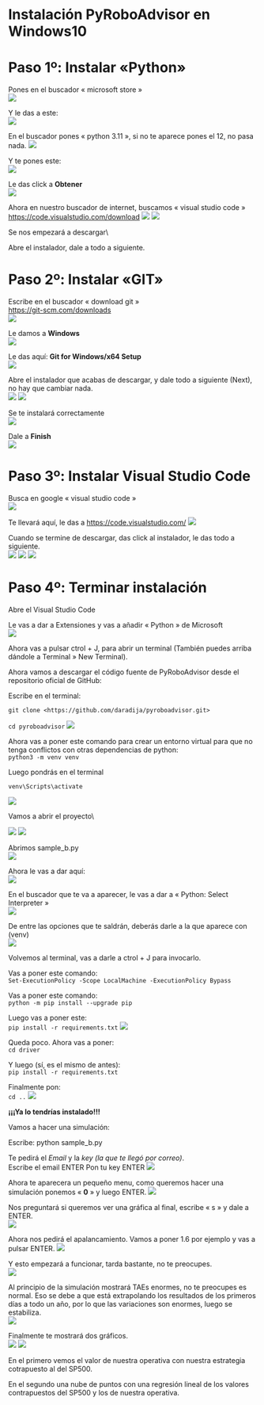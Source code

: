 # **Instalación PyRoboAdvisor en Windows10**

# Paso 1º: Instalar «Python»

Pones en el buscador « microsoft store »\
![](assets/17604713979727.jpg)

Y le das a este:\
![](assets/17604714004320.jpg)

En el buscador pones « python 3.11 », si no te aparece pones el 12, no pasa nada.
![](assets/17604714042298.jpg)

Y te pones este:\
![](assets/17604714078101.jpg)

Le das click a **Obtener**\
![](assets/17604714112566.jpg)

Ahora en nuestro buscador de internet, buscamos « visual studio code »\
<https://code.visualstudio.com/download>
![](assets/17604714182553.jpg)
![](assets/17604714238033.jpg)

Se nos empezará a descargar\

Abre el instalador, dale a todo a siguiente.

# Paso 2º: Instalar «GIT»

Escribe en el buscador « download git »\
<https://git-scm.com/downloads>\
![](assets/17604714616084.jpg)

Le damos a **Windows**\
![](assets/17604714651541.jpg)

Le das aquí: **Git for Windows/x64 Setup**\
![](assets/17604714679490.jpg)

Abre el instalador que acabas de descargar, y dale todo a siguiente
(Next), no hay que cambiar nada.\
![](assets/17604714727064.jpg)
![](assets/17604714773687.jpg)

Se te instalará correctamente\
![](assets/17604714822508.jpg)

Dale a **Finish**\
![](assets/17604714867452.jpg)

# Paso 3º: Instalar Visual Studio Code

Busca en google « visual studio code »\
![](assets/17604714926089.jpg)

Te llevará aquí, le das a <https://code.visualstudio.com/>
![](assets/17604714987350.jpg)

Cuando se termine de descargar, das click al instalador, le das todo a
siguiente.\
![](assets/17604715161919.jpg)
![](assets/17604715193759.jpg)
![](assets/17604715239384.jpg)

# Paso 4º: Terminar instalación

Abre el Visual Studio Code

Le vas a dar a Extensiones y vas a añadir « Python » de Microsoft\
![](assets/17604715311130.jpg)

Ahora vas a pulsar ctrol + J, para abrir un terminal (También puedes
arriba dándole a Terminal » New Terminal).

Ahora vamos a descargar el código fuente de PyRoboAdvisor desde el
repositorio oficial de GitHub:

Escribe en el terminal:

`git clone <https://github.com/daradija/pyroboadvisor.git>`

`cd pyroboadvisor`
![](assets/17604715447554.jpg)

Ahora vas a poner este comando para crear un entorno virtual para que no
tenga conflictos con otras dependencias de python:  
`python3 -m venv venv`

Luego pondrás en el terminal

`venv\Scripts\activate`  

![](assets/17604717104072.jpg)


Vamos a abrir el proyecto\

![](assets/17604717643745.jpg)
![](assets/17604717751058.jpg)


Abrimos sample_b.py\
![](assets/17604717949845.jpg)

Ahora le vas a dar aquí:\
![](assets/17604718020510.jpg)

En el buscador que te va a aparecer, le vas a dar a « Python: Select
Interpreter »\
![](assets/17604718081772.jpg)

De entre las opciones que te saldrán, deberás darle a la que aparece con
(venv)\
![](assets/17604718217226.jpg)


Volvemos al terminal, vas a darle a ctrol + J para invocarlo.

Vas a poner este comando:   
`Set-ExecutionPolicy -Scope LocalMachine -ExecutionPolicy Bypass`

Vas a poner este comando:\
`python -m pip install --upgrade pip`

Luego vas a poner este:\
`pip install -r requirements.txt`
![](assets/17604718523612.jpg)

Queda poco. Ahora vas a poner:\
`cd driver`

Y luego (sí, es el mismo de antes):\
`pip install -r requirements.txt`

Finalmente pon:\
`cd ..`
![](assets/17604719423361.jpg)

**¡¡¡Ya lo tendrías instalado!!!**

Vamos a hacer una simulación:

Escribe: python sample_b.py

Te pedirá el *Email* y la *key (la que te llegó por correo)*.\
Escribe el email ENTER Pon tu key ENTER
![](assets/17604719535455.jpg)

Ahora te aparecera un pequeño menu, como queremos hacer una simulación
ponemos « **0** » y luego ENTER.
![](assets/17604719590091.jpg)

Nos preguntará si queremos ver una gráfica al final, escribe « s » y
dale a ENTER.\
![](assets/17604719716157.jpg)

Ahora nos pedirá el apalancamiento. Vamos a poner 1.6 por ejemplo y vas
a pulsar ENTER.
![](assets/17604719777704.jpg)

Y esto empezará a funcionar, tarda bastante, no te preocupes.\
![](assets/17604719847563.jpg)

Al principio de la simulación mostrará TAEs enormes, no te preocupes es
normal. Eso se debe a que está extrapolando los resultados de los
primeros días a todo un año, por lo que las variaciones son enormes,
luego se estabiliza.\
![](assets/17604719985139.jpg)

Finalmente te mostrará dos gráficos.\
![](assets/17604720050375.jpg)
![](assets/17604720079418.jpg)

En el primero vemos el valor de nuestra operativa con nuestra estrategia cotrapuesto al del SP500.

En el segundo una nube de puntos con una regresión lineal de los valores contrapuestos del SP500 y los de nuestra operativa.
